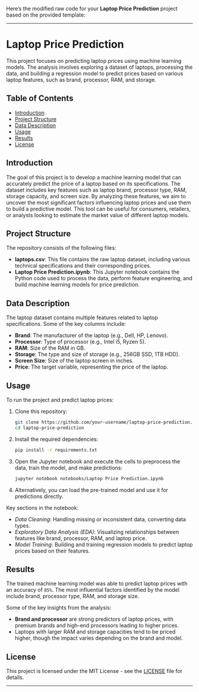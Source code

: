 Here’s the modified raw code for your **Laptop Price Prediction** project based on the provided template:

---

# Laptop Price Prediction

This project focuses on predicting laptop prices using machine learning models. The analysis involves exploring a dataset of laptops, processing the data, and building a regression model to predict prices based on various laptop features, such as brand, processor, RAM, and storage.

## Table of Contents
- [Introduction](#introduction)
- [Project Structure](#project-structure)
- [Data Description](#data-description)
- [Usage](#usage)
- [Results](#results)
- [License](#license)

## Introduction

The goal of this project is to develop a machine learning model that can accurately predict the price of a laptop based on its specifications. The dataset includes key features such as laptop brand, processor type, RAM, storage capacity, and screen size. By analyzing these features, we aim to uncover the most significant factors influencing laptop prices and use them to build a predictive model. This tool can be useful for consumers, retailers, or analysts looking to estimate the market value of different laptop models.

## Project Structure

The repository consists of the following files:

- **laptops.csv**: This file contains the raw laptop dataset, including various technical specifications and their corresponding prices.
- **Laptop Price Prediction.ipynb**: This Jupyter notebook contains the Python code used to process the data, perform feature engineering, and build machine learning models for price prediction.

## Data Description

The laptop dataset contains multiple features related to laptop specifications. Some of the key columns include:

- **Brand**: The manufacturer of the laptop (e.g., Dell, HP, Lenovo).
- **Processor**: Type of processor (e.g., Intel i5, Ryzen 5).
- **RAM**: Size of the RAM in GB.
- **Storage**: The type and size of storage (e.g., 256GB SSD, 1TB HDD).
- **Screen Size**: Size of the laptop screen in inches.
- **Price**: The target variable, representing the price of the laptop.

## Usage

To run the project and predict laptop prices:

1. Clone this repository:
   ```bash
   git clone https://github.com/your-username/laptop-price-prediction.git
   cd laptop-price-prediction
   ```

2. Install the required dependencies:
   ```bash
   pip install -r requirements.txt
   ```

3. Open the Jupyter notebook and execute the cells to preprocess the data, train the model, and make predictions:
   ```bash
   jupyter notebook notebooks/Laptop Price Prediction.ipynb
   ```

4. Alternatively, you can load the pre-trained model and use it for predictions directly.

Key sections in the notebook:
- *Data Cleaning*: Handling missing or inconsistent data, converting data types.
- *Exploratory Data Analysis (EDA)*: Visualizing relationships between features like brand, processor, RAM, and laptop price.
- *Model Training*: Building and training regression models to predict laptop prices based on their features.

## Results

The trained machine learning model was able to predict laptop prices with an accuracy of `85%`. The most influential factors identified by the model include brand, processor type, RAM, and storage size.

Some of the key insights from the analysis:
- **Brand and processor** are strong predictors of laptop prices, with premium brands and high-end processors leading to higher prices.
- Laptops with larger RAM and storage capacities tend to be priced higher, though the impact varies depending on the brand and model.

## License

This project is licensed under the MIT License - see the [LICENSE](LICENSE) file for details.

---
